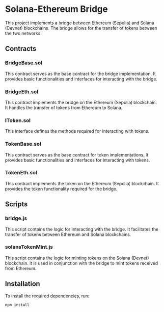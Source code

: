 # Solana-Ethereum Bridge

This project implements a bridge between Ethereum (Sepolia) and Solana (Devnet) blockchains. The bridge allows for the transfer of tokens between the two networks.

## Contracts

### BridgeBase.sol

This contract serves as the base contract for the bridge implementation. It provides basic functionalities and interfaces for interacting with the bridge.

### BridgeEth.sol

This contract implements the bridge on the Ethereum (Sepolia) blockchain. It handles the transfer of tokens from Ethereum to Solana.

### IToken.sol

This interface defines the methods required for interacting with tokens.

### TokenBase.sol

This contract serves as the base contract for token implementations. It provides basic functionalities and interfaces for interacting with tokens.

### TokenEth.sol

This contract implements the token on the Ethereum (Sepolia) blockchain. It provides the token functionality required for the bridge.

## Scripts

### bridge.js

This script contains the logic for interacting with the bridge. It facilitates the transfer of tokens between Ethereum and Solana blockchains.

### solanaTokenMint.js

This script contains the logic for minting tokens on the Solana (Devnet) blockchain. It is used in conjunction with the bridge to mint tokens received from Ethereum.

## Installation

To install the required dependencies, run:

```bash
npm install
